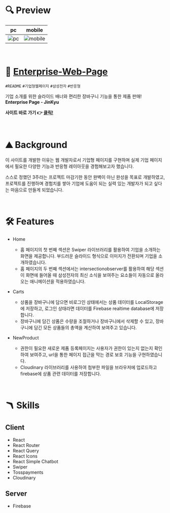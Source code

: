 # 🔍 Preview

| pc | mobile |
| --- | --- |
| ![pc](public/assets/readme/preview_pc.gif) | ![mobile](public/assets/readme/preview_mobile.gif) |

<br>

# 🥸 [Enterprise-Web-Page](https://teal-mandazi-2a1254.netlify.app/)

`#README` `#기업형웹페이지` `#삼성전자` `#반응형`   

기업 소개를 위한 슬라이드 배너와 편리한 장바구니 기능을 통한 제품 판매! **Enterprise Page - JinKyu**   

**사이트 바로 가기 👉 [클릭!](https://teal-mandazi-2a1254.netlify.app/)**

<br>

# ⛰️ Background
이 사이트를 개발한 이유는 웹 개발자로서 기업형 페이지를 구현하며 실제 기업 페이지에서 필요한 다양한 기능과 반응형 레이아웃을 경험해보고자 했습니다.

스스로 정했던 3주라는 프로젝트 마감기한 동안 완벽이 아닌 완성을 목표로 개발하였고, 프로젝트를 진행하며 경험치를 쌓아 기업에 도움이 되는 실력 있는 개발자가 되고 싶다는 마음으로 만들게 되었습니다.

<br>

# 🛠 Features

- Home
    - 홈 페이지의 첫 번째 섹션은 Swiper 라이브러리를 활용하여 기업을 소개하는 화면을 제공합니다. 부드러운 슬라이드 형식으로 이미지가 전환되며 기업을 소개하였습니다.
    - 홈 페이지의 두 번째 섹션에서는 intersectionobserver를 활용하여 해당 섹션이 화면에 들어올 때 삼성전자의 최신 소식을 보여주는 요소들이 자동으로 올라오는 애니메이션을 적용하였습니다.

- Carts
    - 상품을 장바구니에 담으면 비로그인 상태에서는 상품 데이터를 LocalStorage에 저장하고, 로그인 상태라면 데이터를 Firebase realtime database에 저장합니다.
    - 장바구니에 담긴 상품은 수량을 조절하거나 장바구니에서 삭제할 수 있고, 장바구니에 담긴 모든 상품들의 총액을 계산하여 보여주고 있습니다.

-  NewProduct
    - 권한이 필요한 새로운 제품 등록페이지는 사용자가 권한이 있는지 없는지 확인하여 보여주고, url을 통한 페이지 접근을 막는 경로 보호 기능을 구현하였습니다.
    - Cloudinary 라이브러리를 사용하여 첨부한 파일을 브라우저에 업로드하고 firebase에 상품 관련 데이터를 저장합니다.

<br>

# 🪃 Skills

## Client

- React
- React Router
- React Query
- React Icons
- React Simple Chatbot
- Swiper
- Tosspayments
- Cloudinary

## Server

- Firebase
